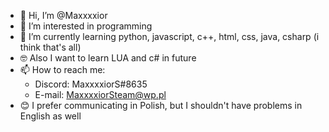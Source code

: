 - 👋 Hi, I’m @Maxxxxior
- 👀 I’m interested in programming
- 🌱 I’m currently learning python, javascript, c++, html, css, java, csharp (i think that's all)
- 🤓 Also I want to learn LUA and c# in future
- 📫 How to reach me: 
  - Discord: MaxxxxiorS#8635
  - E-mail: MaxxxxiorSteam@wp.pl
- 😊 I prefer communicating in Polish, but I shouldn't have problems in English as well
<!--- - 💞️ I’m looking to collaborate on ... --->

<!---
Maxxxxior/Maxxxxior is a ✨ special ✨ repository because its `README.md` (this file) appears on your GitHub profile.
You can click the Preview link to take a look at your changes.
--->
